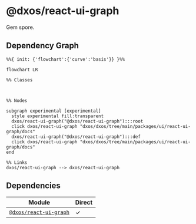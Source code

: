 # @dxos/react-ui-graph

Gem spore.

## Dependency Graph

```mermaid
%%{ init: {'flowchart':{'curve':'basis'}} }%%

flowchart LR

%% Classes



%% Nodes

subgraph experimental [experimental]
  style experimental fill:transparent
  dxos/react-ui-graph("@dxos/react-ui-graph"):::root
  click dxos/react-ui-graph "dxos/dxos/tree/main/packages/ui/react-ui-graph/docs"
  dxos/react-ui-graph("@dxos/react-ui-graph"):::def
  click dxos/react-ui-graph "dxos/dxos/tree/main/packages/ui/react-ui-graph/docs"
end

%% Links
dxos/react-ui-graph --> dxos/react-ui-graph
```

## Dependencies

| Module | Direct |
|---|---|
| [`@dxos/react-ui-graph`](../../react-ui-graph/docs/README.md) | &check; |
